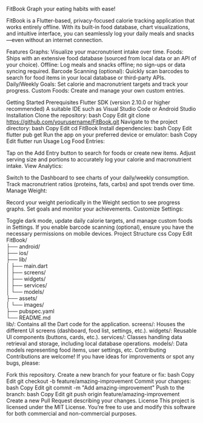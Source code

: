 FitBook
Graph your eating habits with ease!


FitBook is a Flutter-based, privacy-focused calorie tracking application that works entirely offline. With its built-in food database, chart visualizations, and intuitive interface, you can seamlessly log your daily meals and snacks—even without an internet connection.

Features
Graphs: Visualize your macronutrient intake over time.
Foods: Ships with an extensive food database (sourced from local data or an API of your choice).
Offline: Log meals and snacks offline; no sign-ups or data syncing required.
Barcode Scanning (optional): Quickly scan barcodes to search for food items in your local database or third-party APIs.
Daily/Weekly Goals: Set calorie and macronutrient targets and track your progress.
Custom Foods: Create and manage your own custom entries.

Getting Started
Prerequisites
Flutter SDK (version 2.10.0 or higher recommended)
A suitable IDE such as Visual Studio Code or Android Studio
Installation
Clone the repository:
bash
Copy
Edit
git clone https://github.com/yourusername/FitBook.git
Navigate to the project directory:
bash
Copy
Edit
cd FitBook
Install dependencies:
bash
Copy
Edit
flutter pub get
Run the app on your preferred device or emulator:
bash
Copy
Edit
flutter run
Usage
Log Food Entries:

Tap on the Add Entry button to search for foods or create new items.
Adjust serving size and portions to accurately log your calorie and macronutrient intake.
View Analytics:

Switch to the Dashboard to see charts of your daily/weekly consumption.
Track macronutrient ratios (proteins, fats, carbs) and spot trends over time.
Manage Weight:

Record your weight periodically in the Weight section to see progress graphs.
Set goals and monitor your achievements.
Customize Settings:

Toggle dark mode, update daily calorie targets, and manage custom foods in Settings.
If you enable barcode scanning (optional), ensure you have the necessary permissions on mobile devices.
Project Structure
css
Copy
Edit
FitBook/  
├── android/  
├── ios/  
├── lib/  
│   ├── main.dart  
│   ├── screens/  
│   ├── widgets/  
│   ├── services/  
│   └── models/  
├── assets/  
│   └── images/  
├── pubspec.yaml  
└── README.md  
lib/: Contains all the Dart code for the application.
screens/: Houses the different UI screens (dashboard, food list, settings, etc.).
widgets/: Reusable UI components (buttons, cards, etc.).
services/: Classes handling data retrieval and storage, including local database operations.
models/: Data models representing food items, user settings, etc.
Contributing
Contributions are welcome! If you have ideas for improvements or spot any bugs, please:

Fork this repository.
Create a new branch for your feature or fix:
bash
Copy
Edit
git checkout -b feature/amazing-improvement
Commit your changes:
bash
Copy
Edit
git commit -m "Add amazing-improvement"
Push to the branch:
bash
Copy
Edit
git push origin feature/amazing-improvement
Create a new Pull Request describing your changes.
License
This project is licensed under the MIT License. You’re free to use and modify this software for both commercial and non-commercial purposes.

